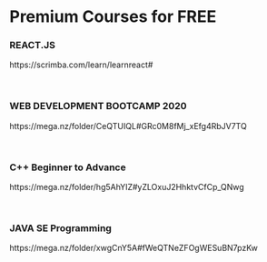 <!DOCTYPE html>
<html lang="en">
<head>
    <meta charset="UTF-8">
    <meta http-equiv="X-UA-Compatible" content="IE=edge">
    <meta name="viewport" content="width=device-width, initial-scale=1.0">
    <h1>Premium Courses for FREE</h1>
</head>
<body>
    

<h3>REACT.JS</h3>
<p>https://scrimba.com/learn/learnreact#</p>
<br>
<h3>WEB DEVELOPMENT BOOTCAMP 2020</h3>
<p>https://mega.nz/folder/CeQTUIQL#GRc0M8fMj_xEfg4RbJV7TQ</p>
<br>
<h3>C++ Beginner to Advance</h3>
<p>https://mega.nz/folder/hg5AhYIZ#yZLOxuJ2HhktvCfCp_QNwg</p>
<br>
<h3>JAVA SE Programming</h3>
<p>https://mega.nz/folder/xwgCnY5A#fWeQTNeZFOgWESuBN7pzKw</p>
    
</body>
</html>







